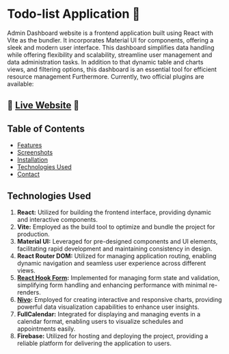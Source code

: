 # Todo-list Application 🙌

Admin Dashboard website is a frontend application built using React with Vite as the bundler. It incorporates Material UI for components, offering a sleek and modern user interface. This dashboard simplifies data handling while offering flexibility and scalability, streamline user management and data administration tasks. In addition to that dynamic table and charts views, and filtering options, this dashboard is an essential tool for efficient resource management Furthermore.
Currently, two official plugins are available:

## 🌟 [Live Website](https://admin-dashboard-52b2d.firebaseapp.com/) 🌟

## Table of Contents

- [Features](#features)
- [Screenshots](#screenshots)
- [Installation](#Installation)
- [Technologies Used](#technologies-used)
- [Contact](#contact)
  
## Technologies Used
1. **React:** Utilized for building the frontend interface, providing dynamic and interactive components.
2. **Vite:** Employed as the build tool to optimize and bundle the project for production.
3. **Material UI:** Leveraged for pre-designed components and UI elements, facilitating rapid development and maintaining consistency in design.
4. **React Router DOM:** Utilized for managing application routing, enabling dynamic navigation and seamless user experience across different views.
5. **[React Hook Form](https://react-hook-form.com/):** Implemented for managing form state and validation, simplifying form handling and enhancing performance with minimal re-renders.
6. **[Nivo](https://nivo.rocks/):** Employed for creating interactive and responsive charts, providing powerful data visualization capabilities to enhance user insights. 
7. **FullCalendar:** Integrated for displaying and managing events in a calendar format, enabling users to visualize schedules and appointments easily.
8. **Firebase:** Utilized for hosting and deploying the project, providing a reliable platform for delivering the application to users.
